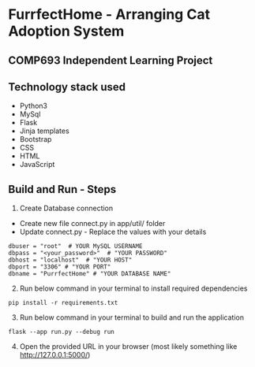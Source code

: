 # FurrfectHome - Arranging Cat Adoption System

## COMP693 Independent Learning Project

## Technology stack used

- Python3
- MySql
- Flask
- Jinja templates
- Bootstrap
- CSS
- HTML
- JavaScript

## Build and Run - Steps

1. Create Database connection

- Create new file connect.py in app/util/ folder
- Update connect.py - Replace the values with your details

```
dbuser = "root"  # YOUR MySQL USERNAME
dbpass = "<your_password>"  # "YOUR PASSWORD"
dbhost = "localhost"  # "YOUR HOST"
dbport = "3306" # "YOUR PORT"
dbname = "PurrfectHome" # "YOUR DATABASE NAME"
```

2. Run below command in your terminal to install required dependencies

```
pip install -r requirements.txt
```

3. Run below command in your terminal to build and run the application

```
flask --app run.py --debug run
```

4. Open the provided URL in your browser (most likely something like http://127.0.0.1:5000/)
